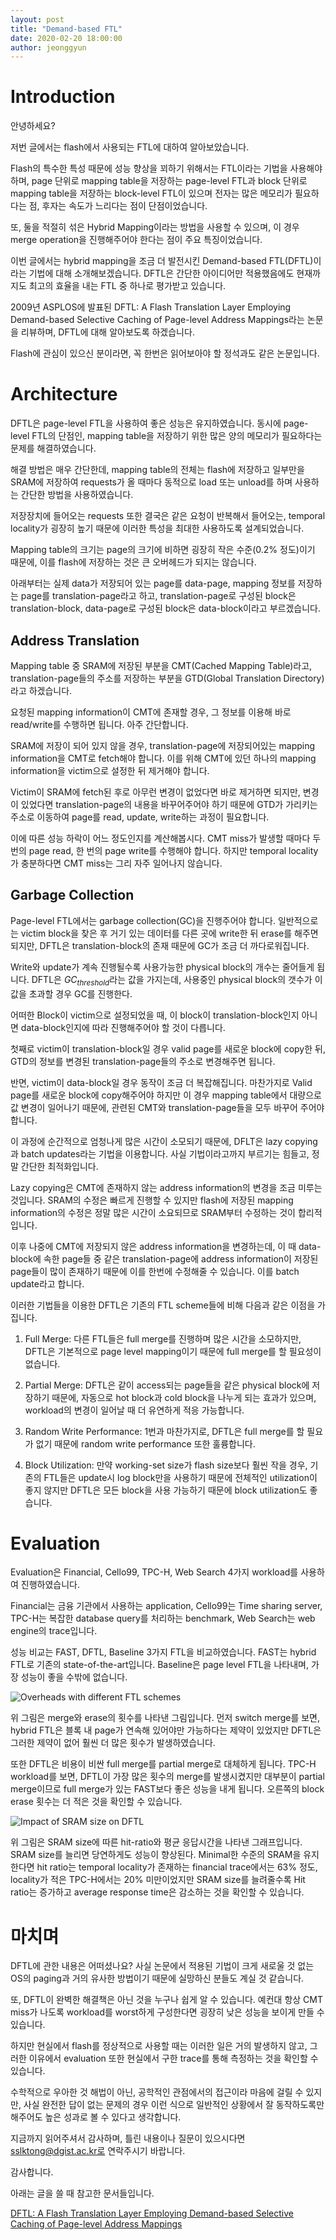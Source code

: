 ```yaml
---
layout: post
title: "Demand-based FTL"
date: 2020-02-20 18:00:00
author: jeonggyun
---
```


# Introduction

안녕하세요?

저번 글에서는 flash에서 사용되는 FTL에 대하여 알아보았습니다.

Flash의 특수한 특성 때문에 성능 향상을 꾀하기 위해서는 FTL이라는 기법을 사용해야 하며, page 단위로 mapping table을 저장하는 page-level FTL과 block 단위로 mapping table을 저장하는 block-level FTL이 있으며 전자는 많은 메모리가 필요하다는 점, 후자는 속도가 느리다는 점이 단점이었습니다.

또, 둘을 적절히 섞은 Hybrid Mapping이라는 방법을 사용할 수 있으며, 이 경우 merge operation을 진행해주어야 한다는 점이 주요 특징이었습니다.

이번 글에서는 hybrid mapping을 조금 더 발전시킨 Demand-based FTL(DFTL)이라는 기법에 대해 소개해보겠습니다. DFTL은 간단한 아이디어만 적용했음에도 현재까지도 최고의 효율을 내는 FTL 중 하나로 평가받고 있습니다.

2009년 ASPLOS에 발표된 DFTL: A Flash Translation Layer Employing Demand-based Selective Caching of Page-level Address Mappings라는 논문을 리뷰하며, DFTL에 대해 알아보도록 하겠습니다.

Flash에 관심이 있으신 분이라면, 꼭 한번은 읽어보아야 할 정석과도 같은 논문입니다.

# Architecture

DFTL은 page-level FTL을 사용하여 좋은 성능은 유지하였습니다. 동시에 page-level FTL의 단점인, mapping table을 저장하기 위한 많은 양의 메모리가 필요하다는 문제를 해결하였습니다.

해결 방법은 매우 간단한데, mapping table의 전체는 flash에 저장하고 일부만을 SRAM에 저장하여 requests가 올 때마다 동적으로 load 또는 unload를 하며 사용하는 간단한 방법을 사용하였습니다.

저장장치에 들어오는 requests 또한 결국은 같은 요청이 반복해서 들어오는, temporal locality가 굉장히 높기 때문에 이러한 특성을 최대한 사용하도록 설계되었습니다.

Mapping table의 크기는 page의 크기에 비하면 굉장히 작은 수준(0.2% 정도)이기 때문에, 이를 flash에 저장하는 것은 큰 오버헤드가 되지는 않습니다.

아래부터는 실제 data가 저장되어 있는 page를 data-page, mapping 정보를 저장하는 page를 translation-page라고 하고, translation-page로 구성된 block은 translation-block, data-page로 구성된 block은 data-block이라고 부르겠습니다.

## Address Translation

Mapping table 중 SRAM에 저장된 부분을 CMT(Cached Mapping Table)라고, translation-page들의 주소를 저장하는 부분을 GTD(Global Translation Directory)라고 하겠습니다.

요청된 mapping information이 CMT에 존재할 경우, 그 정보를 이용해 바로 read/write를 수행하면 됩니다. 아주 간단합니다.

SRAM에 저장이 되어 있지 않을 경우, translation-page에 저장되어있는 mapping information을 CMT로 fetch해야 합니다. 이를 위해 CMT에 있던 하나의 mapping information을 victim으로 설정한 뒤 제거해야 합니다.

Victim이 SRAM에 fetch된 후로 아무런 변경이 없었다면 바로 제거하면 되지만, 변경이 있었다면 translation-page의 내용을 바꾸어주어야 하기 때문에 GTD가 가리키는 주소로 이동하여 page를 read, update, write하는 과정이 필요합니다.

이에 따른 성능 하락이 어느 정도인지를 계산해봅시다. CMT miss가 발생할 때마다 두 번의 page read, 한 번의 page write를 수행해야 합니다. 하지만 temporal locality가 충분하다면 CMT miss는 그리 자주 일어나지 않습니다.

## Garbage Collection

Page-level FTL에서는 garbage collection(GC)을 진행주어야 합니다. 일반적으로는 victim block을 찾은 후 거기 있는 데이터를 다른 곳에 write한 뒤 erase를 해주면 되지만, DFTL은 translation-block의 존재 때문에 GC가 조금 더 까다로워집니다.

Write와 update가 계속 진행될수록 사용가능한 physical block의 개수는 줄어들게 됩니다. DFTL은 $GC_{threshold}$라는 값을 가지는데, 사용중인 physical block의 갯수가 이 값을 초과할 경우 GC를 진행한다.

어떠한 Block이 victim으로 설정되었을 때, 이 block이 translation-block인지 아니면 data-block인지에 따라 진행해주어야 할 것이 다릅니다.

첫째로 victim이 translation-block일 경우 valid page를 새로운 block에 copy한 뒤, GTD의 정보를 변경된 translation-page들의 주소로 변경해주면 됩니다.

반면, victim이 data-block일 경우 동작이 조금 더 복잡해집니다. 마찬가지로 Valid page를 새로운 block에 copy해주어야 하지만 이 경우 mapping table에서 대량으로 값 변경이 일어나기 때문에, 관련된 CMT와 translation-page들을 모두 바꾸어 주어야 합니다.

이 과정에 순간적으로 엄청나게 많은 시간이 소모되기 때문에, DFLT은 lazy copying과 batch updates라는 기법을 이용합니다. 사실 기법이라고까지 부르기는 힘들고, 정말 간단한 최적화입니다.

Lazy copying은 CMT에 존재하지 않는 address information의 변경을 조금 미루는 것입니다. SRAM의 수정은 빠르게 진행할 수 있지만 flash에 저장된 mapping information의 수정은 정말 많은 시간이 소요되므로 SRAM부터 수정하는 것이 합리적입니다.

이후 나중에 CMT에 저장되지 않은 address information을 변경하는데, 이 때 data-block에 속한 page들 중 같은 translation-page에 address information이 저장된 page들이 많이 존재하기 때문에 이를 한번에 수정해줄 수 있습니다. 이를 batch update라고 합니다.

이러한 기법들을 이용한 DFTL은 기존의 FTL scheme들에 비해 다음과 같은 이점을 가집니다.

1. Full Merge: 다른 FTL들은 full merge를 진행하며 많은 시간을 소모하지만, DFTL은 기본적으로 page level mapping이기 때문에 full merge를 할 필요성이 없습니다.

2. Partial Merge: DFTL은 같이 access되는 page들을 같은 physical block에 저장하기 때문에, 자동으로 hot block과 cold block을 나누게 되는 효과가 있으며, workload의 변경이 일어날 때 더 유연하게 적응 가능합니다.

3. Random Write Performance: 1번과 마찬가지로, DFTL은 full merge를 할 필요가 없기 때문에 random write performance 또한 훌륭합니다.

4. Block Utilization: 만약 working-set size가 flash size보다 훨씬 작을 경우, 기존의 FTL들은 update시 log block만을 사용하기 때문에 전체적인 utilization이 좋지 않지만 DFTL은 모든 block을 사용 가능하기 때문에 block utilization도 좋습니다.

# Evaluation

Evaluation은 Financial, Cello99, TPC-H, Web Search 4가지 workload를 사용하여 진행하였습니다.

Financial는 금융 기관에서 사용하는 application, Cello99는 Time sharing server, TPC-H는 복잡한 database query를 처리하는 benchmark, Web Search는 web engine의 trace입니다.

성능 비교는 FAST, DFTL, Baseline 3가지 FTL을 비교하였습니다. FAST는 hybrid FTL로 기존의 state-of-the-art입니다. Baseline은 page level FTL을 나타내며, 가장 성능이 좋을 수밖에 없습니다.

![Overheads with different FTL schemes](/assets/images/dftl/dftl1.png)

위 그림은 merge와 erase의 횟수를 나타낸 그림입니다. 먼저 switch merge를 보면, hybrid FTL은 블록 내 page가 연속해 있어야만 가능하다는 제약이 있었지만 DFTL은 그러한 제약이 없어 훨씬 더 많은 횟수가 발생하였습니다.

또한 DFTL은 비용이 비싼 full merge를 partial merge로 대체하게 됩니다. TPC-H workload를 보면, DFTL이 가장 많은 횟수의 merge를 발생시켰지만 대부분이 partial merge이므로 full merge가 있는 FAST보다 좋은 성능을 내게 됩니다. 오른쪽의 block erase 횟수는 더 적은 것을 확인할 수 있습니다.

![Impact of SRAM size on DFTL](/assets/images/dftl/dftl2.png)

위 그림은 SRAM size에 따른 hit-ratio와 평균 응답시간을 나타낸 그래프입니다. SRAM size를 늘리면 당연하게도 성능이 향상된다. Minimal한 수준의 SRAM을 유지한다면 hit ratio는 temporal locality가 존재하는 financial trace에서는 63% 정도, locality가 적은 TPC-H에서는 20% 미만이었지만 SRAM size를 늘려줄수록 Hit ratio는 증가하고 average response time은 감소하는 것을 확인할 수 있습니다.

# 마치며

DFTL에 관한 내용은 어떠셨나요? 사실 논문에서 적용된 기법이 크게 새로울 것 없는 OS의 paging과 거의 유사한 방법이기 때문에 실망하신 분들도 계실 것 같습니다.

또, DFTL이 완벽한 해결책은 아닌 것을 누구나 쉽게 알 수 있습니다. 예컨대 항상 CMT miss가 나도록 workload를 worst하게 구성한다면 굉장히 낮은 성능을 보이게 만들 수 있습니다.

하지만 현실에서 flash를 정상적으로 사용할 때는 이러한 일은 거의 발생하지 않고, 그러한 이유에서 evaluation 또한 현실에서 구한 trace를 통해 측정하는 것을 확인할 수 있습니다.

수학적으로 우아한 것 해법이 아닌, 공학적인 관점에서의 접근이라 마음에 걸릴 수 있지만, 사실 완전한 답이 없는 문제의 경우 이런 식으로 일반적인 상황에서 잘 동작하도록만 해주어도 높은 성과로 볼 수 있다고 생각합니다.

지금까지 읽어주셔서 감사하며, 틀린 내용이나 질문이 있으시다면 sslktong@dgist.ac.kr로 연락주시기 바랍니다.

감사합니다.

아래는 글을 쓸 때 참고한 문서들입니다.

[DFTL: A Flash Translation Layer Employing Demand-based Selective Caching of Page-level Address Mappings](http://www.cse.psu.edu/~buu1/papers/ps/dftl-asplos09.pdf)